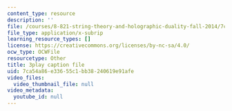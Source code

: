 ```yaml
---
content_type: resource
description: ''
file: /courses/8-821-string-theory-and-holographic-duality-fall-2014/7ca54a86e33655c1bb38240619e91afe_eGPpz9kYUCg.vtt
file_type: application/x-subrip
learning_resource_types: []
license: https://creativecommons.org/licenses/by-nc-sa/4.0/
ocw_type: OCWFile
resourcetype: Other
title: 3play caption file
uid: 7ca54a86-e336-55c1-bb38-240619e91afe
video_files:
  video_thumbnail_file: null
video_metadata:
  youtube_id: null
---
```

